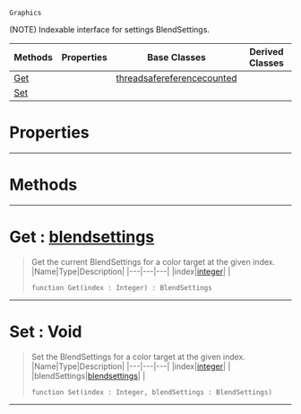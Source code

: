  `Graphics`

(NOTE) Indexable interface for settings BlendSettings.

|Methods|Properties|Base Classes|Derived Classes|
|---|---|---|---|
|[ Get](https://github.com/zeroengineteam/ZeroDocs/code_reference/class_reference/blendsettingsmrt.markdown#get-zero-engine-document)| |[threadsafereferencecounted](https://github.com/zeroengineteam/ZeroDocs/code_reference/class_reference/threadsafereferencecounted.markdown)| |
|[ Set](https://github.com/zeroengineteam/ZeroDocs/code_reference/class_reference/blendsettingsmrt.markdown#set-void)| | | |


 #  Properties


---  
 #  Methods


---  
 #  Get : [blendsettings](https://github.com/zeroengineteam/ZeroDocs/code_reference/class_reference/blendsettings.markdown)

> Get the current BlendSettings for a color target at the given index.
> |Name|Type|Description|
> |---|---|---|
> |index|[integer](https://github.com/zeroengineteam/ZeroDocs/code_reference/zilch_base_types/integer.markdown)| |
> ``` lang=cpp, name=Zilch
> function Get(index : Integer) : BlendSettings
> ``` 


---  
 #  Set : Void

> Set the BlendSettings for a color target at the given index.
> |Name|Type|Description|
> |---|---|---|
> |index|[integer](https://github.com/zeroengineteam/ZeroDocs/code_reference/zilch_base_types/integer.markdown)| |
> |blendSettings|[blendsettings](https://github.com/zeroengineteam/ZeroDocs/code_reference/class_reference/blendsettings.markdown)| |
> ``` lang=cpp, name=Zilch
> function Set(index : Integer, blendSettings : BlendSettings)
> ``` 


---  
 

 